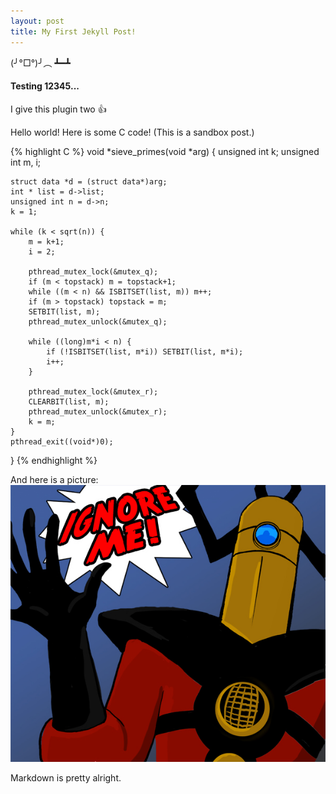 ```yaml
---
layout: post
title: My First Jekyll Post!
---
```


(╯°□°)╯︵ ┻━┻

#### Testing 12345...
I give this plugin two :+1:

Hello world! Here is some C code! (This is a sandbox post.)

{% highlight C %}
void *sieve_primes(void *arg)
{
	unsigned int k;
	unsigned int m, i;

	struct data *d = (struct data*)arg;
	int * list = d->list;
	unsigned int n = d->n;
	k = 1;

	while (k < sqrt(n)) {
		m = k+1;
		i = 2;

		pthread_mutex_lock(&mutex_q);
		if (m < topstack) m = topstack+1;
		while ((m < n) && ISBITSET(list, m)) m++;
		if (m > topstack) topstack = m;
		SETBIT(list, m);
		pthread_mutex_unlock(&mutex_q);

		while ((long)m*i < n) {
			if (!ISBITSET(list, m*i)) SETBIT(list, m*i);
			i++;
		}

		pthread_mutex_lock(&mutex_r);
		CLEARBIT(list, m);
		pthread_mutex_unlock(&mutex_r);
		k = m;
	}
	pthread_exit((void*)0);
}
{% endhighlight %}

And here is a picture:
![](/assets/images/ignore.jpg "IGNORE ME")

Markdown is pretty alright.